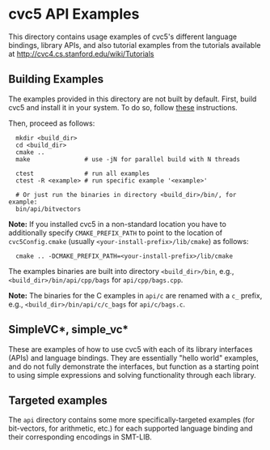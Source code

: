 # cvc5 API Examples

This directory contains usage examples of cvc5's different language
bindings, library APIs, and also tutorial examples from the tutorials
available at http://cvc4.cs.stanford.edu/wiki/Tutorials

## Building Examples

The examples provided in this directory are not built by default.
First, build cvc5 and install it in your system.
To do so, follow [these](https://github.com/cvc5/cvc5/blob/main/INSTALL.rst) instructions.

Then, proceed as follows:
```
  mkdir <build_dir>
  cd <build_dir>
  cmake ..
  make               # use -jN for parallel build with N threads

  ctest              # run all examples
  ctest -R <example> # run specific example '<example>'

  # Or just run the binaries in directory <build_dir>/bin/, for example:
  bin/api/bitvectors
```

**Note:** If you installed cvc5 in a non-standard location you have to
additionally specify `CMAKE_PREFIX_PATH` to point to the location of
`cvc5Config.cmake` (usually `<your-install-prefix>/lib/cmake`) as follows:

```
  cmake .. -DCMAKE_PREFIX_PATH=<your-install-prefix>/lib/cmake
```

The examples binaries are built into directory `<build_dir>/bin`, e.g.,
`<build_dir>/bin/api/cpp/bags` for `api/cpp/bags.cpp`.

**Note:** The binaries for the C examples in `api/c` are renamed with a `c_`
          prefix, e.g., `<build_dir>/bin/api/c/c_bags` for `api/c/bags.c`.

## SimpleVC*, simple_vc*

These are examples of how to use cvc5 with each of its library
interfaces (APIs) and language bindings.  They are essentially "hello
world" examples, and do not fully demonstrate the interfaces, but
function as a starting point to using simple expressions and solving
functionality through each library.

## Targeted examples

The `api` directory contains some more specifically-targeted examples (for
bit-vectors, for arithmetic, etc.) for each supported language binding and
their corresponding encodings in SMT-LIB.
